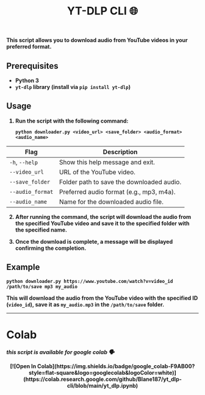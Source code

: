 # <br><h1 align="center"><b> YT-DLP CLI 🌐 <b></h1><br>


This script allows you to download audio from YouTube videos in your preferred format.

## Prerequisites
- Python 3
- `yt-dlp` library (install via `pip install yt-dlp`)

## Usage
1. Run the script with the following command:
    ```
    python downloader.py <video_url> <save_folder> <audio_format> <audio_name>
    ```
| Flag                                       | Description |
|--------------------------------------------|-------------|
| `-h`, `--help`                             | Show this help message and exit. |
| `--video_url`                                  | URL of the YouTube video. |
| `--save_folder`                                  | Folder path to save the downloaded audio. |
| `--audio_format`                                  | Preferred audio format (e.g., mp3, m4a). |
| `--audio_name`                                  | Name for the downloaded audio file. |



    

2. After running the command, the script will download the audio from the specified YouTube video and save it to the specified folder with the specified name.

3. Once the download is complete, a message will be displayed confirming the completion.

## Example
```
python downloader.py https://www.youtube.com/watch?v=video_id /path/to/save mp3 my_audio
```

This will download the audio from the YouTube video with the specified ID (`video_id`), save it as `my_audio.mp3` in the `/path/to/save` folder.

--- 


# Colab

*this script is available for google colab 🗣️*


<div style="text-align: center;">
  [![Open In Colab](https://img.shields.io/badge/google_colab-F9AB00?style=flat-square&logo=googlecolab&logoColor=white)](https://colab.research.google.com/github/Blane187/yt_dlp-cli/blob/main/yt_dlp.ipynb)
</div>
